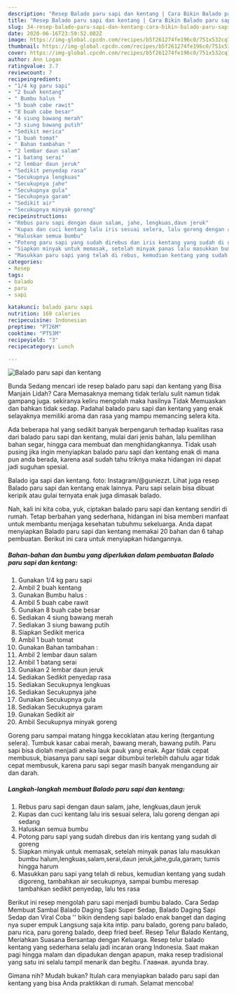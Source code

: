 ```yaml
---
description: "Resep Balado paru sapi dan kentang | Cara Bikin Balado paru sapi dan kentang Yang Sedap"
title: "Resep Balado paru sapi dan kentang | Cara Bikin Balado paru sapi dan kentang Yang Sedap"
slug: 34-resep-balado-paru-sapi-dan-kentang-cara-bikin-balado-paru-sapi-dan-kentang-yang-sedap
date: 2020-06-16T23:59:52.082Z
image: https://img-global.cpcdn.com/recipes/b5f261274fe196c0/751x532cq70/balado-paru-sapi-dan-kentang-foto-resep-utama.jpg
thumbnail: https://img-global.cpcdn.com/recipes/b5f261274fe196c0/751x532cq70/balado-paru-sapi-dan-kentang-foto-resep-utama.jpg
cover: https://img-global.cpcdn.com/recipes/b5f261274fe196c0/751x532cq70/balado-paru-sapi-dan-kentang-foto-resep-utama.jpg
author: Ann Logan
ratingvalue: 3.7
reviewcount: 7
recipeingredient:
- "1/4 kg paru sapi"
- "2 buah kentang"
- " Bumbu halus "
- "5 buah cabe rawit"
- "8 buah cabe besar"
- "4 siung bawang merah"
- "3 siung bawang putih"
- "Sedikit merica"
- "1 buah tomat"
- " Bahan tambahan "
- "2 lembar daun salam"
- "1 batang serai"
- "2 lembar daun jeruk"
- "Sedikit penyedap rasa"
- "Secukupnya lengkuas"
- "Secukupnya jahe"
- "Secukupnya gula"
- "Secukupnya garam"
- "Sedikit air"
- "Secukupnya minyak goreng"
recipeinstructions:
- "Rebus paru sapi dengan daun salam, jahe, lengkuas,daun jeruk"
- "Kupas dan cuci kentang lalu iris sesuai selera, lalu goreng dengan api sedang"
- "Haluskan semua bumbu"
- "Potong paru sapi yang sudah direbus dan iris kentang yang sudah di goreng"
- "Siapkan minyak untuk memasak, setelah minyak panas lalu masukkan bumbu halum,lengkuas,salam,serai,daun jeruk,jahe,gula,garam; tumis hingga harum"
- "Masukkan paru sapi yang telah di rebus, kemudian kentang yang sudah digoreng, tambahkan air secukupnya, sampai bumbu meresap tambahkan sedikit penyedap, lalu tes rasa"
categories:
- Resep
tags:
- balado
- paru
- sapi

katakunci: balado paru sapi 
nutrition: 169 calories
recipecuisine: Indonesian
preptime: "PT26M"
cooktime: "PT53M"
recipeyield: "3"
recipecategory: Lunch

---
```



![Balado paru sapi dan kentang](https://img-global.cpcdn.com/recipes/b5f261274fe196c0/751x532cq70/balado-paru-sapi-dan-kentang-foto-resep-utama.jpg)

Bunda Sedang mencari ide resep balado paru sapi dan kentang yang Bisa Manjain Lidah? Cara Memasaknya memang tidak terlalu sulit namun tidak gampang juga. sekiranya keliru mengolah maka hasilnya Tidak Memuaskan dan bahkan tidak sedap. Padahal balado paru sapi dan kentang yang enak selayaknya memiliki aroma dan rasa yang mampu memancing selera kita.

Ada beberapa hal yang sedikit banyak berpengaruh terhadap kualitas rasa dari balado paru sapi dan kentang, mulai dari jenis bahan, lalu pemilihan bahan segar, hingga cara membuat dan menghidangkannya. Tidak usah pusing jika ingin menyiapkan balado paru sapi dan kentang enak di mana pun anda berada, karena asal sudah tahu triknya maka hidangan ini dapat jadi suguhan spesial.

Balado iga sapi dan kentang. foto: Instagram/@guniezzt. Lihat juga resep Balado paru sapi dan kentang enak lainnya. Paru sapi selain bisa dibuat keripik atau gulai ternyata enak juga dimasak balado.


Nah, kali ini kita coba, yuk, ciptakan balado paru sapi dan kentang sendiri di rumah. Tetap berbahan yang sederhana, hidangan ini bisa memberi manfaat untuk membantu menjaga kesehatan tubuhmu sekeluarga. Anda dapat menyiapkan Balado paru sapi dan kentang memakai 20 bahan dan 6 tahap pembuatan. Berikut ini cara untuk menyiapkan hidangannya.

<!--inarticleads1-->

##### Bahan-bahan dan bumbu yang diperlukan dalam pembuatan Balado paru sapi dan kentang:

1. Gunakan 1/4 kg paru sapi
1. Ambil 2 buah kentang
1. Gunakan  Bumbu halus :
1. Ambil 5 buah cabe rawit
1. Gunakan 8 buah cabe besar
1. Sediakan 4 siung bawang merah
1. Sediakan 3 siung bawang putih
1. Siapkan Sedikit merica
1. Ambil 1 buah tomat
1. Gunakan  Bahan tambahan :
1. Ambil 2 lembar daun salam
1. Ambil 1 batang serai
1. Gunakan 2 lembar daun jeruk
1. Sediakan Sedikit penyedap rasa
1. Sediakan Secukupnya lengkuas
1. Sediakan Secukupnya jahe
1. Gunakan Secukupnya gula
1. Sediakan Secukupnya garam
1. Gunakan Sedikit air
1. Ambil Secukupnya minyak goreng


Goreng paru sampai matang hingga kecoklatan atau kering (tergantung selera). Tumbuk kasar cabai merah, bawang merah, bawang putih. Paru sapi bisa diolah menjadi aneka lauk pauk yang enak. Agar tidak cepat membusuk, biasanya paru sapi segar dibumbui terlebih dahulu agar tidak cepat membusuk, karena paru sapi segar masih banyak mengandung air dan darah. 

<!--inarticleads2-->

##### Langkah-langkah membuat Balado paru sapi dan kentang:

1. Rebus paru sapi dengan daun salam, jahe, lengkuas,daun jeruk
1. Kupas dan cuci kentang lalu iris sesuai selera, lalu goreng dengan api sedang
1. Haluskan semua bumbu
1. Potong paru sapi yang sudah direbus dan iris kentang yang sudah di goreng
1. Siapkan minyak untuk memasak, setelah minyak panas lalu masukkan bumbu halum,lengkuas,salam,serai,daun jeruk,jahe,gula,garam; tumis hingga harum
1. Masukkan paru sapi yang telah di rebus, kemudian kentang yang sudah digoreng, tambahkan air secukupnya, sampai bumbu meresap tambahkan sedikit penyedap, lalu tes rasa


Berikut ini resep mengolah paru sapi menjadi bumbu balado. Cara Sedap Membuat Sambal Balado Daging Sapi Super Sedap, Balado Daging Sapi Sedap dan Viral Coba &#39;&#39; bikin dendeng sapi balado enak banget dan daging nya super empuk Langsung saja kita intip. paru balado, goreng paru balado, paru rica, paru goreng balado, deep fried beef. Resep Telur Balado Kentang, Meriahkan Suasana Bersantap dengan Keluarga. Resep telur balado kentang yang sederhana selalu jadi incaran orang Indonesia. Saat makan pagi hingga malam dan dipadukan dengan apapun, maka resep tradisional yang satu ini selalu tampil menarik dan begitu. Главная. ayunda bray. 

Gimana nih? Mudah bukan? Itulah cara menyiapkan balado paru sapi dan kentang yang bisa Anda praktikkan di rumah. Selamat mencoba!

